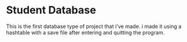 # Student Database
This is the first database type of project that i've made. i made it using a hashtable with a save file after entering and quitting the program.
